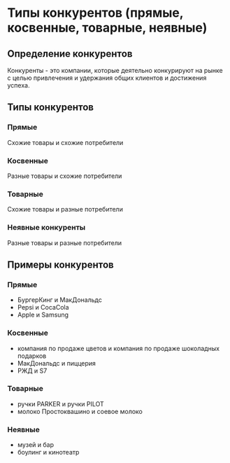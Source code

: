 # Типы конкурентов (прямые, косвенные, товарные, неявные)

## Определение конкурентов

Конкуренты - это компании, которые деятельно конкурируют на рынке с целью привлечения и удержания общих клиентов и достижения успеха.

## Типы конкурентов

### Прямые

Схожие товары и схожие потребители

### Косвенные

Разные товары и схожие потребители

### Товарные

Схожие товары и разные потребители

### Неявные конкуренты

Разные товары и разные потребители

## Примеры конкурентов

### Прямые

- БургерКинг и МакДональдс
- Pepsi и CocaCola
- Apple и Samsung

### Косвенные

- компания по продаже цветов и компания по продаже шоколадных подарков
- МакДональдс и пиццерия
- РЖД и S7

### Товарные

- ручки PARKER и ручки PILOT
- молоко Простоквашино и соевое молоко

### Неявные

- музей и бар
- боулинг и кинотеатр
